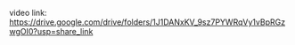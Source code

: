 video link: https://drive.google.com/drive/folders/1J1DANxKV_9sz7PYWRqVy1vBpRGzwgOI0?usp=share_link
